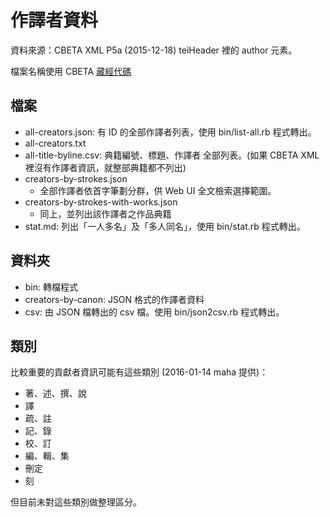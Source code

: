 # 作譯者資料

資料來源：CBETA XML P5a (2015-12-18) teiHeader 裡的 author 元素。

檔案名稱使用 CBETA [藏經代碼](http://www.cbeta.org/format/id.php)

## 檔案

* all-creators.json: 有 ID 的全部作譯者列表，使用 bin/list-all.rb 程式轉出。
* all-creators.txt
* all-title-byline.csv: 典籍編號、標題、作譯者 全部列表。(如果 CBETA XML 裡沒有作譯者資訊，就整部典籍都不列出)
* creators-by-strokes.json
  * 全部作譯者依首字筆劃分群，供 Web UI 全文檢索選擇範圍。
* creators-by-strokes-with-works.json
  * 同上，並列出該作譯者之作品典籍
* stat.md: 列出「一人多名」及「多人同名」，使用 bin/stat.rb 程式轉出。

## 資料夾

* bin: 轉檔程式
* creators-by-canon: JSON 格式的作譯者資料
* csv: 由 JSON 檔轉出的 csv 檔。使用 bin/json2csv.rb 程式轉出。

## 類別

比較重要的貢獻者資訊可能有這些類別 (2016-01-14 maha 提供)：

* 著、述、撰、說
* 譯
* 疏、註
* 記、錄
* 校、訂
* 編、輯、集
* 刪定
* 刻

但目前未對這些類別做整理區分。
